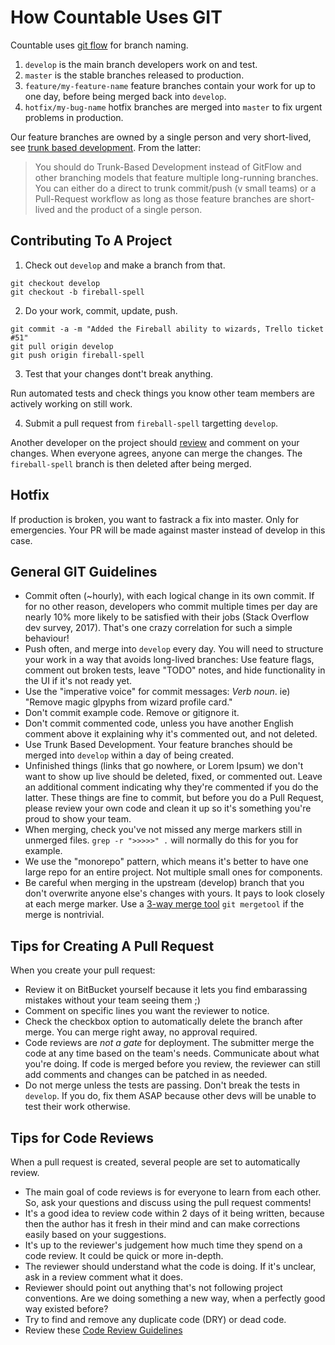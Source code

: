 # How Countable Uses GIT

Countable uses [git flow](https://jeffkreeftmeijer.com/git-flow/) for branch naming.
1. `develop` is the main branch developers work on and test.
1. `master` is the stable branches released to production.
1. `feature/my-feature-name` feature branches contain your work for up to one day, before being merged back into `develop`.
1. `hotfix/my-bug-name` hotfix branches are merged into `master` to fix urgent problems in production.

Our feature branches are owned by a single person and very short-lived, see [trunk based development](https://paulhammant.com/2013/04/05/what-is-trunk-based-development/). From the latter:

> You should do Trunk-Based Development instead of GitFlow and other branching models that feature multiple long-running branches. 
> You can either do a direct to trunk commit/push (v small teams) or a Pull-Request workflow as long as those feature branches are short-lived and the product of a single person.

## Contributing To A Project

1. Check out `develop` and make a branch from that.

```
git checkout develop
git checkout -b fireball-spell
```

2. Do your work, commit, update, push.

```
git commit -a -m "Added the Fireball ability to wizards, Trello ticket #51"
git pull origin develop
git push origin fireball-spell
```

3. Test that your changes dont't break anything.

Run automated tests and check things you know other team members are actively working on still work.

4. Submit a pull request from `fireball-spell` targetting `develop`.

Another developer on the project should [review](#code-reviews) and comment on your changes. When everyone agrees, anyone can merge the changes. The `fireball-spell` branch is then deleted after being merged.

## Hotfix

If production is broken, you want to fastrack a fix into master. Only for emergencies. Your PR will be made against master instead of develop in this case.


## General GIT Guidelines

  * Commit often (~hourly), with each logical change in its own commit. If for no other reason, developers who commit multiple times per day are nearly 10% more likely to be satisfied with their jobs (Stack Overflow dev survey, 2017). That's one crazy correlation for such a simple behaviour!
  * Push often, and merge into `develop` every day. You will need to structure your work in a way that avoids long-lived branches: Use feature flags, comment out broken tests, leave "TODO" notes, and hide functionality in the UI if it's not ready yet.
  * Use the "imperative voice" for commit messages: *Verb* *noun*. ie) "Remove magic glpyphs from wizard profile card."
  * Don't commit example code. Remove or gitignore it.
  * Don't commit commented code, unless you have another English comment above it explaining why it's commented out, and not deleted.
  * Use Trunk Based Development. Your feature branches should be merged into `develop` within a day of being created.
  * Unfinished things (links that go nowhere, or Lorem Ipsum) we don't want to show up live should be deleted, fixed, or commented out. Leave an additional comment indicating why they're commented if you do the latter. These things are fine to commit, but before you do a Pull Request, please review your own code and clean it up so it's something you're proud to show your team.
  * When merging, check you've not missed any merge markers still in unmerged files. `grep -r ">>>>>" .` will normally do this for you for example.
  * We use the "monorepo" pattern, which means it's better to have one large repo for an entire project. Not multiple small ones for components.
  * Be careful when merging in the upstream (develop) branch that you don't overwrite anyone else's changes with yours. It pays to look closely at each merge marker. Use a [3-way merge tool](https://www.youtube.com/watch?v=GiXGYQ9Ah0U) `git mergetool` if the merge is nontrivial.

## Tips for Creating A Pull Request
When you create your pull request:
  * Review it on BitBucket yourself because it lets you find embarassing mistakes without your team seeing them ;)
  * Comment on specific lines you want the reviewer to notice.
  * Check the checkbox option to automatically delete the branch after merge.
You can merge right away, no approval required.
  * Code reviews are _not a gate_ for deployment. The submitter merge the code at any time based on the team's needs. Communicate about what you're doing. If code is merged before you review, the reviewer can still add comments and changes can be patched in as needed.
  * Do not merge unless the tests are passing. Don't break the tests in `develop`. If you do, fix them ASAP because other devs will be unable to test their work otherwise.

## Tips for Code Reviews
When a pull request is created, several people are set to automatically review.
  * The main goal of code reviews is for everyone to learn from each other. So, ask your questions and discuss using the pull request comments!
  * It's a good idea to review code within 2 days of it being written, because then the author has it fresh in their mind and can make corrections easily based on your suggestions.
  * It's up to the reviewer's judgement how much time they spend on a code review. It could be quick or more in-depth.
  * The reviewer should understand what the code is doing. If it's unclear, ask in a review comment what it does.
  * Reviewer should point out anything that's not following project conventions. Are we doing something a new way, when a perfectly good way existed before?
  * Try to find and remove any duplicate code (DRY) or dead code.
  * Review these [Code Review Guidelines](https://phauer.com/2018/code-review-guidelines/)
